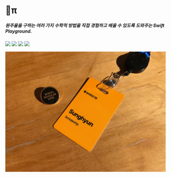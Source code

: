 # π
##### 원주율을 구하는 여러 가지 수학적 방법을 직접 경험하고 배울 수 있도록 도와주는 Swift Playground.

[![](https://img.shields.io/badge/check-Demo-orange?longCache=true&style=for-the-badge&logo=swift)](Demo.md) [![](https://img.shields.io/badge/license-mit-orange?longCache=true&style=for-the-badge)](LICENSE.md) [![](https://img.shields.io/badge/read_in-English-blue?longCache=true&style=for-the-badge)](README.md) [![](https://img.shields.io/badge/Read-네이버_뉴스-brightgreen?longCache=true&style=for-the-badge)](https://news.naver.com/main/read.nhn?mode=LSD&mid=sec&sid1=105&oid=293&aid=0000022478)

![Badge](Badge.jpg)